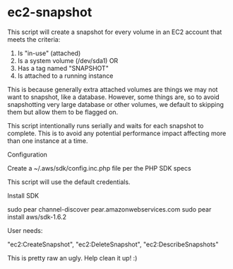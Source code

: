 ec2-snapshot
============

This script will create a snapshot for every volume in an EC2 account that meets the criteria:

   1. Is "in-use" (attached)
   2. Is a system volume (/dev/sda1) OR
   3. Has a tag named "SNAPSHOT"
   4. Is attached to a running instance

This is because generally extra attached volumes are things we may not want to snapshot, like
a database.  However, some things are, so to avoid snapshotting very large database or other
volumes, we default to skipping them but allow them to be flagged on.

This script intentionally runs serially and waits for each snapshot to complete. This is to avoid
any potential performance impact affecting more than one instance at a time. 

Configuration
 
Create a ~/.aws/sdk/config.inc.php file per the PHP SDK specs

This script will use the default credentials.

Install SDK

sudo pear channel-discover pear.amazonwebservices.com
sudo pear install aws/sdk-1.6.2

User needs:

   "ec2:CreateSnapshot",
   "ec2:DeleteSnapshot",
   "ec2:DescribeSnapshots"

This is pretty raw an ugly. Help clean it up! :)

